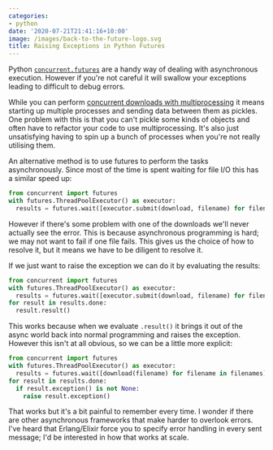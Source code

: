 ```yaml
---
categories:
- python
date: '2020-07-21T21:41:16+10:00'
image: /images/back-to-the-future-logo.svg
title: Raising Exceptions in Python Futures
---
```


Python [`concurrent.futures`](https://docs.python.org/3/library/concurrent.futures.html) are a handy way of dealing with asynchronous execution.
However if you're not careful it will swallow your exceptions leading to difficult to debug errors.

While you can perform [concurrent downloads with multiprocessing](/multiprocess-download) it means starting up multiple processes and sending data between them as pickles.
One problem with this is that you can't pickle some kinds of objects and often have to refactor your code to use multiprocessing.
It's also just unsatisfying having to spin up a bunch of processes when you're not really utilising them.

An alternative method is to use futures to perform the tasks asynchronously.
Since most of the time is spent waiting for file I/O this has a similar speed up:

```python
from concurrent import futures
with futures.ThreadPoolExecutor() as executor:
  results = futures.wait([executor.submit(download, filename) for filename in filenames])
```

However if there's some problem with one of the downloads we'll never actually see the error.
This is because asynchronous programming is hard; we may not want to fail if one file fails.
This gives us the choice of how to resolve it, but it means we have to be diligent to resolve it.

If we just want to raise the exception we can do it by evaluating the results:

```python
from concurrent import futures
with futures.ThreadPoolExecutor() as executor:
  results = futures.wait([executor.submit(download, filename) for filename in filenames])
for result in results.done:
  result.result()
```

This works because when we evaluate `.result()` it brings it out of the async world back into normal programming and raises the exception.
However this isn't at all obvious, so we can be a little more explicit:

```python
from concurrent import futures
with futures.ThreadPoolExecutor() as executor:
  results = futures.wait([download(filename) for filename in filenames])
for result in results.done:
  if result.exception() is not None:
    raise result.exception()
```

That works but it's a bit painful to remember every time.
I wonder if there are other asynchronous frameworks that make harder to overlook errors.
I've heard that Erlang/Elixir force you to specify error handling in every sent message; I'd be interested in how that works at scale.